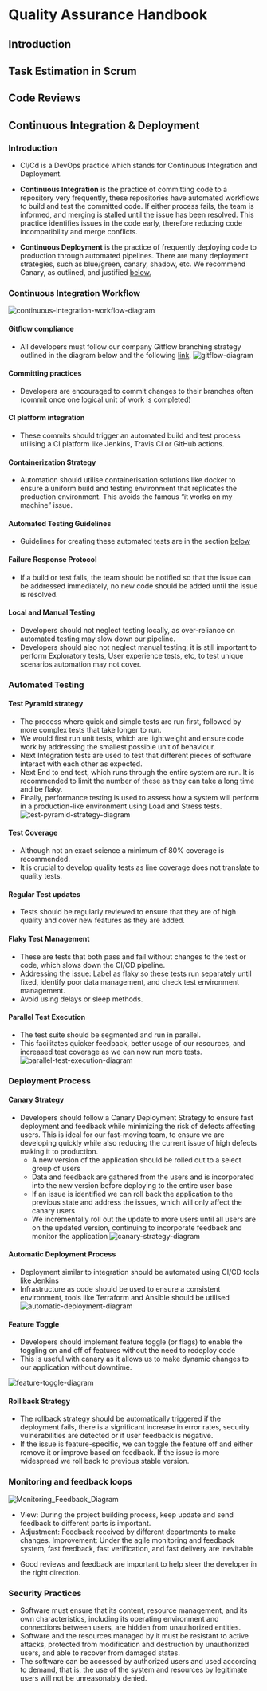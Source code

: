 ﻿# Quality Assurance Handbook

## Introduction

## Task Estimation in Scrum

## Code Reviews

## Continuous Integration & Deployment

### Introduction
- CI/Cd is a DevOps practice which stands for Continuous Integration and Deployment. 

- **Continuous Integration** is the practice of committing code to a repository very frequently, these repositories have automated workflows to build and test the committed code. If either process fails, the team is informed, and merging is stalled until the issue has been resolved. This practice identifies issues in the code early, therefore reducing code incompatibility and merge conflicts.

- **Continuous Deployment** is the practice of frequently deploying code to production through automated pipelines. There are many deployment strategies, such as blue/green, canary, shadow, etc. We recommend Canary, as outlined, and justified [below.](#canary-strategy)


### Continuous Integration Workflow
![continuous-integration-workflow-diagram](/Image_Folder/continuous-integration-workflow-diagram.png)
#### Gitflow compliance
-	All developers must follow our company Gitflow branching strategy outlined in the diagram below and the following [link](https://www.atlassian.com/git/tutorials/comparing-workflows/gitflow-workflow).
![gitflow-diagram](/Image_Folder/git-flow-diagram.png)
#### Committing practices
-	Developers are encouraged to commit changes to their branches often (commit once one logical unit of work is completed)
#### CI platform integration
-	These commits should trigger an automated build and test process utilising a CI platform like Jenkins, Travis CI or GitHub actions.
#### Containerization Strategy
-	Automation should utilise containerisation solutions like docker to ensure a uniform build and testing environment that replicates the production environment. This avoids the famous “it works on my machine” issue.
#### Automated Testing Guidelines
-	Guidelines for creating these automated tests are in the section [below](#automated-testing)
#### Failure Response Protocol
-	If a build or test fails, the team should be notified so that the issue can be addressed immediately, no new code should be added until the issue is resolved.
#### Local and Manual Testing
-	Developers should not neglect testing locally, as over-reliance on automated testing may slow down our pipeline.
-	Developers should also not neglect manual testing; it is still important to perform Exploratory tests, User experience tests, etc, to test unique scenarios automation may not cover. 


### Automated Testing 

#### Test Pyramid strategy 

- The process where quick and simple tests are run first, followed by more complex tests that take longer to run. 
- We would first run unit tests, which are lightweight and ensure code work by addressing the smallest possible unit of behaviour. 
- Next Integration tests are used to test that different pieces of software interact with each other as expected.
- Next End to end test, which runs through the entire system are run. It is recommended to limit the number of these as they can take a long time and be flaky.
- Finally, performance testing is used to assess how a system will perform in a production-like environment using Load and Stress tests.
![test-pyramid-strategy-diagram](/Image_Folder/test-pyramid-strategy-diagram.png)

#### Test Coverage
- Although not an exact science a minimum of 80% coverage is recommended.
- It is crucial to develop quality tests as line coverage does not translate to quality tests.
	
#### Regular Test updates
- Tests should be regularly reviewed to ensure that they are of high quality and cover new features as they are added.

#### Flaky Test Management
- These are tests that both pass and fail without changes to the test or code, which slows down the CI/CD pipeline.
- Addressing the issue: Label as flaky so these tests run separately until fixed, identify poor data management, and check test environment management.
- Avoid using delays or sleep methods.

#### Parallel Test Execution 
- The test suite should be segmented and run in parallel. 
- This facilitates quicker feedback, better usage of our resources, and increased test coverage as we can now run more tests.
![parallel-test-execution-diagram](/Image_Folder/parallel-test-execution-diagram.png)

### Deployment Process 

#### Canary Strategy
- Developers should follow a Canary Deployment Strategy to ensure fast deployment and feedback while minimizing the risk of defects affecting users. This is ideal for our fast-moving team, to ensure we are developing quickly while also reducing the current issue of high defects making it to production.
	- A new version of the application should be rolled out to a select group of users 
	- Data and feedback are gathered from the users and is incorporated into the new version before deploying to the entire user base
	- If an issue is identified we can roll back the application to the previous state and address the issues, which will only affect the canary users
	- We incrementally roll out the update to more users until all users are on the updated version, continuing to incorporate feedback and monitor the application 
    ![canary-strategy-diagram](/Image_Folder/canary-strategy-diagram.png)

#### Automatic Deployment Process
- Deployment similar to integration should be automated using CI/CD tools like Jenkins 
- Infrastructure as code should be used to ensure a consistent environment, tools like Terraform and Ansible should be utilised 
![automatic-deployment-diagram](/Image_Folder/automatic-deployment-diagram.png)

#### Feature Toggle
- Developers should implement feature toggle (or flags) to enable the toggling on and off of features without the need to redeploy code
- This is useful with canary as it allows us to make dynamic changes to our application without downtime.

![feature-toggle-diagram](/Image_Folder/feature-toggle-diagram.png)
#### Roll back Strategy
- The rollback strategy should be automatically triggered if the deployment fails, there is a significant increase in error rates, security vulnerabilities are detected or if user feedback is negative. 
- If the issue is feature-specific, we can toggle the feature off and either remove it or improve based on feedback. If the issue is more widespread we roll back to previous stable version. 

### Monitoring and feedback loops
![Monitoring_Feedback_Diagram](/Image_Folder/Monitoring_Feeback_Diagram.png)
* View: During the project building process, keep update and send feedback to different parts is important. 
* Adjustment: Feedback received by different departments to make changes. Improvement: Under the agile monitoring and feedback system, fast feedback, fast verification, and fast delivery are inevitable
- Good reviews and feedback are important to help steer the developer in the right direction.
### Security Practices 
- Software must ensure that its content, resource management, and its own characteristics, including its operating environment and connections between users, are hidden from unauthorized entities.
- Software and the resources managed by it must be resistant to active attacks, protected from modification and destruction by unauthorized users, and able to recover from damaged states.
- The software can be accessed by authorized users and used according to demand, that is, the use of the system and resources by legitimate users will not be unreasonably denied.



